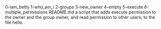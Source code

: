 0-iam_betty 1-who_am_i 2-groups 3-new_owner 4-empty 5-execute 6-multiple_permissions README.md  a script that adds execute permission to the owner and the group owner, and read permission to other users, to the file hello.
